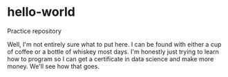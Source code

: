 # hello-world
Practice repository 

Well, I'm not entirely sure what to put here. I can be found with either a cup of coffee or a bottle of whiskey most days. I'm honestly just trying to learn how to program so I can get a certificate in data science and make more money. We'll see how that goes.

